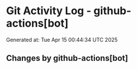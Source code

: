 # Git Activity Log - github-actions[bot]
Generated at: Tue Apr 15 00:44:34 UTC 2025
## Changes by github-actions[bot]
```diff
```
